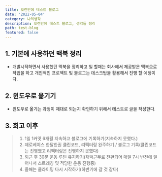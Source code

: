 ```yaml
---
title: 오랜만에 테스트 블로그
date: '2022-05-04'
category: 나의생각
description: 오랜만에 테스트 블로그, 생각들 정리
path: test-blog
featured: false
---
```


## 1. 기본에 사용하던 맥북 정리

- 개발시작하면서 사용했던 맥북을 정리하고 일 할때는 회사에서 제공받은 맥북으로 작업을 하고 개인적인 프로젝트 및 블로그는 데스크탑을 활용해서 진행 할 예정이다.

## 2. 윈도우로 옮기기

- 윈도우로 옮기는 과정이 제대로 되는지 확인하기 위해서 테스트로 글을 작성한다.


## 3. 회고 이후


> 1. 1일 1커밋 6개월 지속하고 블로그에 기록하기(지속하지 못했다.)
> 2. 제로베이스 한달한권 클린코드, 리펙터링 완주하기 / 블로그 기록(클린코드는 진행했고 리펙터링은 진행하지 못했다)
> 3. 퇴근 후 30분 운동 루틴 유지하기(재택근무로 전환되어 매일 7시 반전에 일어나서 스트레칭 및 적당한 운동 진행중)
> 4. 올해는 클라이밍 다시 시작하기(하반기에 갈 것 같다)

